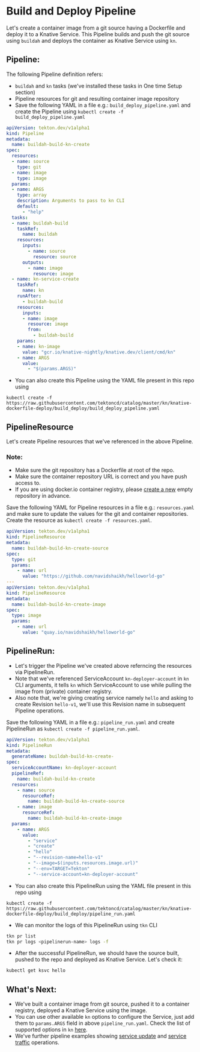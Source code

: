 # Build and Deploy Pipeline

Let's create a container image from a git source having a Dockerfile and deploy it to a Knative Service.
This Pipeline builds and push the git source using `buildah` and deploys the container as Knative Service using `kn`.

## Pipeline:

The following Pipeline definition refers:
 - `buildah` and `kn` tasks (we've installed these tasks in One time Setup section)
- Pipeline resources for git and resulting container image repository
- Save the following YAML in a file e.g.: `build_deploy_pipeline.yaml` and create the Pipeline using
  `kubectl create -f build_deploy_pipeline.yaml`

```yaml
apiVersion: tekton.dev/v1alpha1
kind: Pipeline
metadata:
  name: buildah-build-kn-create
spec:
  resources:
  - name: source
    type: git
  - name: image
    type: image
  params:
  - name: ARGS
    type: array
    description: Arguments to pass to kn CLI
    default:
      - "help"
  tasks:
  - name: buildah-build
    taskRef:
      name: buildah
    resources:
      inputs:
        - name: source
          resource: source
      outputs:
        - name: image
          resource: image
  - name: kn-service-create
    taskRef:
      name: kn
    runAfter:
      - buildah-build
    resources:
      inputs:
      - name: image
        resource: image
        from:
          - buildah-build
    params:
    - name: kn-image
      value: "gcr.io/knative-nightly/knative.dev/client/cmd/kn"
    - name: ARGS
      value:
        - "$(params.ARGS)"
```

 - You can also create this Pipeline using the YAML file present in this repo using
```
kubectl create -f https://raw.githubusercontent.com/tektoncd/catalog/master/kn/knative-dockerfile-deploy/build_deploy/build_deploy_pipeline.yaml
```
## PipelineResource

Let's create Pipeline resources that we've referenced in the above Pipeline.

### Note:
 - Make sure the git repository has a Dockerfile at root of the repo.
 - Make sure the container repository URL is correct and you have push access to.
 - If you are using docker.io container registry, please [create a new](https://hub.docker.com/repository/create) empty repository in advance.

Save the following YAML for Pipeline resources in a file e.g.: `resources.yaml` and make sure to update the values for the git and container repositories.
Create the resource as `kubectl create -f resources.yaml`.

```yaml
apiVersion: tekton.dev/v1alpha1
kind: PipelineResource
metadata:
  name: buildah-build-kn-create-source
spec:
  type: git
  params:
    - name: url
      value: "https://github.com/navidshaikh/helloworld-go"
---
apiVersion: tekton.dev/v1alpha1
kind: PipelineResource
metadata:
  name: buildah-build-kn-create-image
spec:
  type: image
  params:
    - name: url
      value: "quay.io/navidshaikh/helloworld-go"
```

## PipelineRun:

- Let's trigger the Pipeline we've created above referncing the resources via PipelineRun.
- Note that we've referenced ServiceAccount `kn-deployer-account` in `kn` CLI arguments,
  it tells `kn` which ServiceAccount to use while pulling the image from (private) container registry.
- Also note that, we're giving creating service namely `hello` and asking to create Revision
  `hello-v1`, we'll use this Revision name in subsequent Pipeline operations.

Save the following YAML in a file e.g.: `pipeline_run.yaml` and create PipelineRun as
`kubectl create -f pipeline_run.yaml`.

```yaml
apiVersion: tekton.dev/v1alpha1
kind: PipelineRun
metadata:
  generateName: buildah-build-kn-create-
spec:
  serviceAccountName: kn-deployer-account
  pipelineRef:
    name: buildah-build-kn-create
  resources:
    - name: source
      resourceRef:
        name: buildah-build-kn-create-source
    - name: image
      resourceRef:
        name: buildah-build-kn-create-image
  params:
    - name: ARGS
      value:
        - "service"
        - "create"
        - "hello"
        - "--revision-name=hello-v1"
        - "--image=$(inputs.resources.image.url)"
        - "--env=TARGET=Tekton"
        - "--service-account=kn-deployer-account"
```

 - You can also create this PipelineRun using the YAML file present in this repo using
```
kubectl create -f https://raw.githubusercontent.com/tektoncd/catalog/master/kn/knative-dockerfile-deploy/build_deploy/pipeline_run.yaml
```

- We can monitor the logs of this PipelineRun using `tkn` CLI
```bash
tkn pr list
tkn pr logs <pipelinerun-name> logs -f
```

- After the successful PipelineRun, we should have the source built, pushed to the repo and deployed as Knative Service. Let's check it:

```bash
kubectl get ksvc hello
```

## What's Next:
- We've built a container image from git source, pushed it to a container registry, deployed a Knative Service using the image.
- You can use other available `kn` options to configure the Service, just add them to `params.ARGS` field in above `pipeline_run.yaml`. Check the list of supported options in `kn` [here](https://github.com/knative/client/blob/master/docs/cmd/kn.md).
- We've further pipeline examples showing [service update](../service_update/README.md) and [service traffic](../service_traffic/README.md) operations.
